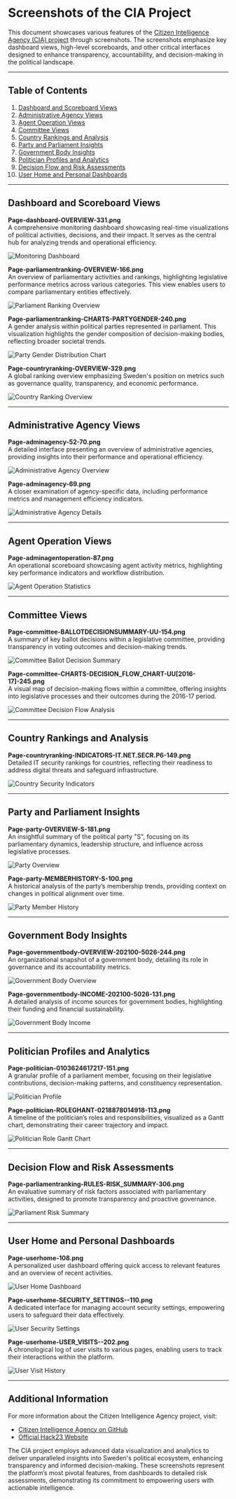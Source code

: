 # Screenshots of the CIA Project

This document showcases various features of the [Citizen Intelligence Agency (CIA) project](https://github.com/Hack23/cia) through screenshots. The screenshots emphasize key dashboard views, high-level scoreboards, and other critical interfaces designed to enhance transparency, accountability, and decision-making in the political landscape.

---

## Table of Contents

1. [Dashboard and Scoreboard Views](#dashboard-and-scoreboard-views)
2. [Administrative Agency Views](#administrative-agency-views)
3. [Agent Operation Views](#agent-operation-views)
4. [Committee Views](#committee-views)
5. [Country Rankings and Analysis](#country-rankings-and-analysis)
6. [Party and Parliament Insights](#party-and-parliament-insights)
7. [Government Body Insights](#government-body-insights)
8. [Politician Profiles and Analytics](#politician-profiles-and-analytics)
9. [Decision Flow and Risk Assessments](#decision-flow-and-risk-assessments)
10. [User Home and Personal Dashboards](#user-home-and-personal-dashboards)

---

## Dashboard and Scoreboard Views

**Page-dashboard-OVERVIEW-331.png**  
A comprehensive monitoring dashboard showcasing real-time visualizations of political activities, decisions, and their impact. It serves as the central hub for analyzing trends and operational efficiency.

![Monitoring Dashboard](Page-dashboard-OVERVIEW-331.png)

**Page-parliamentranking-OVERVIEW-166.png**  
An overview of parliamentary activities and rankings, highlighting legislative performance metrics across various categories. This view enables users to compare parliamentary entities effectively.

![Parliament Ranking Overview](Page-parliamentranking-OVERVIEW-166.png)

**Page-parliamentranking-CHARTS-PARTYGENDER-240.png**  
A gender analysis within political parties represented in parliament. This visualization highlights the gender composition of decision-making bodies, reflecting broader societal trends.

![Party Gender Distribution Chart](Page-parliamentranking-CHARTS-PARTYGENDER-240.png)

**Page-countryranking-OVERVIEW-329.png**  
A global ranking overview emphasizing Sweden's position on metrics such as governance quality, transparency, and economic performance.

![Country Ranking Overview](Page-countryranking-OVERVIEW-329.png)

---

## Administrative Agency Views

**Page-adminagency-52-70.png**  
A detailed interface presenting an overview of administrative agencies, providing insights into their performance and operational efficiency.

![Administrative Agency Overview](Page-adminagency-52-70.png)

**Page-adminagency-69.png**  
A closer examination of agency-specific data, including performance metrics and management efficiency indicators.

![Administrative Agency Details](Page-adminagency-69.png)

---

## Agent Operation Views

**Page-adminagentoperation-87.png**  
An operational scoreboard showcasing agent activity metrics, highlighting key performance indicators and workflow distribution.

![Agent Operation Statistics](Page-adminagentoperation-87.png)

---

## Committee Views

**Page-committee-BALLOTDECISIONSUMMARY-UU-154.png**  
A summary of key ballot decisions within a legislative committee, providing transparency in voting outcomes and decision-making trends.

![Committee Ballot Decision Summary](Page-committee-BALLOTDECISIONSUMMARY-UU-154.png)

**Page-committee-CHARTS-DECISION_FLOW_CHART-UU[2016-17]-245.png**  
A visual map of decision-making flows within a committee, offering insights into legislative processes and their outcomes during the 2016-17 period.

![Committee Decision Flow Analysis](Page-committee-CHARTS-DECISION_FLOW_CHART-UU[2016-17]-245.png)

---

## Country Rankings and Analysis

**Page-countryranking-INDICATORS-IT.NET.SECR.P6-149.png**  
Detailed IT security rankings for countries, reflecting their readiness to address digital threats and safeguard infrastructure.

![Country Security Indicators](Page-countryranking-INDICATORS-IT.NET.SECR.P6-149.png)

---

## Party and Parliament Insights

**Page-party-OVERVIEW-S-181.png**  
An insightful summary of the political party "S", focusing on its parliamentary dynamics, leadership structure, and influence across legislative processes.

![Party Overview](Page-party-OVERVIEW-S-181.png)

**Page-party-MEMBERHISTORY-S-100.png**  
A historical analysis of the party’s membership trends, providing context on changes in political alignment over time.

![Party Member History](Page-party-MEMBERHISTORY-S-100.png)

---

## Government Body Insights

**Page-governmentbody-OVERVIEW-202100-5026-244.png**  
An organizational snapshot of a government body, detailing its role in governance and its accountability metrics.

![Government Body Overview](Page-governmentbody-OVERVIEW-202100-5026-244.png)

**Page-governmentbody-INCOME-202100-5026-131.png**  
A detailed analysis of income sources for government bodies, highlighting their funding and financial sustainability.

![Government Body Income](Page-governmentbody-INCOME-202100-5026-131.png)

---

## Politician Profiles and Analytics

**Page-politician-0103624617217-151.png**  
A granular profile of a parliament member, focusing on their legislative contributions, decision-making patterns, and constituency representation.

![Politician Profile](Page-politician-0103624617217-151.png)

**Page-politician-ROLEGHANT-0218878014918-113.png**  
A timeline of the politician’s roles and responsibilities, visualized as a Gantt chart, demonstrating their career trajectory and impact.

![Politician Role Gantt Chart](Page-politician-ROLEGHANT-0218878014918-113.png)

---

## Decision Flow and Risk Assessments

**Page-parliamentranking-RULES-RISK_SUMMARY-306.png**  
An evaluative summary of risk factors associated with parliamentary activities, designed to promote transparency and proactive governance.

![Parliament Risk Summary](Page-parliamentranking-RULES-RISK_SUMMARY-306.png)

---

## User Home and Personal Dashboards

**Page-userhome-108.png**  
A personalized user dashboard offering quick access to relevant features and an overview of recent activities.

![User Home Dashboard](Page-userhome-108.png)

**Page-userhome-SECURITY_SETTINGS--110.png**  
A dedicated interface for managing account security settings, empowering users to safeguard their data effectively.

![User Security Settings](Page-userhome-SECURITY_SETTINGS--110.png)

**Page-userhome-USER_VISITS--202.png**  
A chronological log of user visits to various pages, enabling users to track their interactions within the platform.

![User Visit History](Page-userhome-USER_VISITS--202.png)

---

## Additional Information

For more information about the Citizen Intelligence Agency project, visit:

- [Citizen Intelligence Agency on GitHub](https://github.com/Hack23/cia)
- [Official Hack23 Website](https://hack23.com/)

The CIA project employs advanced data visualization and analytics to deliver unparalleled insights into Sweden's political ecosystem, enhancing transparency and informed decision-making. These screenshots represent the platform’s most pivotal features, from dashboards to detailed risk assessments, demonstrating its commitment to empowering users with actionable intelligence.
